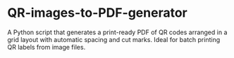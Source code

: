 # QR-images-to-PDF-generator
A Python script that generates a print-ready PDF of QR codes arranged in a grid layout with automatic spacing and cut marks. Ideal for batch printing QR labels from image files.
